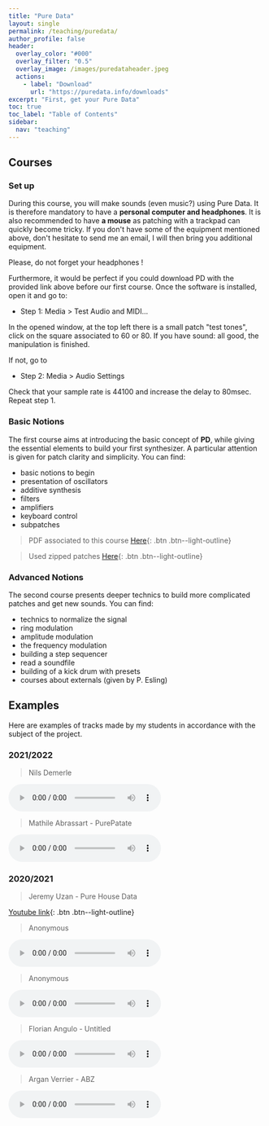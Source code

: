 ```yaml
---
title: "Pure Data"
layout: single
permalink: /teaching/puredata/
author_profile: false
header:
  overlay_color: "#000"
  overlay_filter: "0.5"
  overlay_image: /images/puredataheader.jpeg
  actions:
    - label: "Download"
      url: "https://puredata.info/downloads"
excerpt: "First, get your Pure Data"
toc: true
toc_label: "Table of Contents"
sidebar:
  nav: "teaching"
---
```


## Courses

### Set up

During this course, you will make sounds (even music?) using Pure Data. It is therefore mandatory to have a **personal computer and headphones**. It is also recommended to have **a mouse** as patching with a trackpad can quickly become tricky. If you don't have some of the equipment mentioned above, don't hesitate to send me an email, I will then bring you additional equipment.

Please, do not forget your headphones !

Furthermore, it would be perfect if you could download PD with the provided link above before our first course. Once the software is installed, open it and go to:

- Step 1: Media > Test Audio and MIDI...

In the opened window, at the top left there is a small patch "test tones", click on the square associated to 60 or 80. If you have sound: all good, the manipulation is finished.

If not, go to

- Step 2: Media > Audio Settings

Check that your sample rate is 44100 and increase the delay to 80msec.
Repeat step 1.

### Basic Notions

The first course aims at introducing the basic concept of **PD**, while giving the essential elements to build your first synthesizer. A particular attention is given for patch clarity and simplicity. You can find:
- basic notions to begin
- presentation of oscillators
- additive synthesis
- filters
- amplifiers
- keyboard control
- subpatches

> PDF associated to this course [Here](/documents/PD01_2022.pdf){: .btn .btn--light-outline}

> Used zipped patches [Here](/documents/patches1.zip){: .btn .btn--light-outline}


### Advanced Notions

The second course presents deeper technics to build more complicated patches and get new sounds. You can find:
- technics to normalize the signal
- ring modulation
- amplitude modulation
- the frequency modulation
- building a step sequencer
- read a soundfile
- building of a kick drum with presets
- courses about externals (given by P. Esling)

<!---

> PDF associated to this course [Here](/documents/PD2.pdf){: .btn .btn--light-outline}

> Used zipped patches [Here](/documents/patches_2.zip){: .btn .btn--light-outline}


## Project

The goal of this assignment is to compose an entire track _**only using Pure Data**_. It must last less than 15 minutes and has no restriction regarding the genre.

You must provide a .wav or .mp3 of your creation alongside with all the patches and samples you used to make it. You can attach a README.txt if necessary.

No post-processing, mixing or mastering are allowed unless you attach a README.txt explaining your method and why you felt the need to do that. A raw track must be provided as well.

No Max MSP allowed but any creative experiment will be valued.

> Full subject [Here](/documents/Pure_Data_Project.pdf){: .btn .btn--light-outline}

## Externals

Moreover, you can find the usefull litterature to build your own externals for Pd:

[How to write external](/documents/Project_Annex_HowTo.pdf){: .btn .btn--light-outline}

[Annexes](/documents/Project_Annex_PD.pdf){: .btn .btn--light-outline}

[The optional project](/documents/ProjectPhilippe.pdf){: .btn .btn--light-outline}

[Compressed externals to download from Philippe](/documents/pd_externals.zip){: .btn .btn--light-outline}


-->

## Examples

Here are examples of tracks made by my students in accordance with the subject of the project.

### 2021/2022

> Nils Demerle 

<html>
<audio controls>
  <source src="/audio/Experiences.mp3">
</audio></html>


> Mathile Abrassart - PurePatate

<html>
<audio controls>
  <source src="/audio/Abrassart_audio.wav">
</audio></html>


### 2020/2021

> Jeremy Uzan - Pure House Data

[Youtube link](https://www.youtube.com/watch?v=Lqg1Hlp5fSA){: .btn .btn--light-outline}

> Anonymous 

<html>
<audio controls>
  <source src="/audio/chable.mp3">
</audio></html>

> Anonymous

<html>
<audio controls>
  <source src="/audio/le.mp3">
</audio></html>

> Florian Angulo - Untitled

<html>
<audio controls>
  <source src="/audio/angulo.mp3">
</audio></html>

> Argan Verrier - ABZ

<html>
<audio controls>
  <source src="/audio/verrier.wav">
</audio></html>

